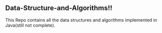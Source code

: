 ## Data-Structure-and-Algorithms!!
This Repo contains all the data structures and algorithms implemented in Java(still not complete).
